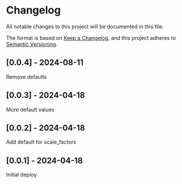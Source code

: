 # Changelog
All notable changes to this project will be documented in this file.

The format is based on [Keep a Changelog](https://keepachangelog.com/en/1.0.0/),
and this project adheres to [Semantic Versioning](https://semver.org/spec/v2.0.0.html).

## [0.0.4] - 2024-08-11
Remove defaults

## [0.0.3] - 2024-04-18
More default values

## [0.0.2] - 2024-04-18
Add default for scale_factors

## [0.0.1] - 2024-04-18
Initial deploy

